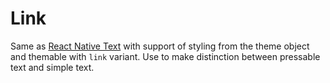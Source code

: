 # Link

Same as [React Native Text](https://reactnative.dev/docs/text) with support of
styling from the theme object and themable with `link` variant. Use to make
distinction between pressable text and simple text.
